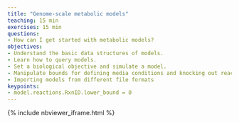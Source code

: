 ```yaml
---
title: "Genome-scale metabolic models"
teaching: 15 min
exercises: 15 min
questions:
- How can I get started with metabolic models?
objectives:
- Understand the basic data structures of models.
- Learn how to query models.
- Set a biological objective and simulate a model.
- Manipulate bounds for defining media conditions and knocking out reactions
- Importing models from different file formats
keypoints:
- model.reactions.RxnID.lower_bound = 0
---
```


{% include nbviewer_iframe.html %}
